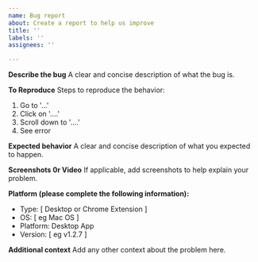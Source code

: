 ```yaml
---
name: Bug report
about: Create a report to help us improve
title: ''
labels: ''
assignees: ''

---
```


**Describe the bug**
A clear and concise description of what the bug is.

**To Reproduce**
Steps to reproduce the behavior:
1. Go to '...'
2. Click on '....'
3. Scroll down to '....'
4. See error

**Expected behavior**
A clear and concise description of what you expected to happen.

**Screenshots 0r Video**
If applicable, add screenshots to help explain your problem.

**Platform (please complete the following information):**
 - Type:  [ Desktop or Chrome Extension ]
 - OS: [ eg Mac OS ]
 - Platform: Desktop App 
 - Version: [ eg v1.2.7 ]

**Additional context**
Add any other context about the problem here.
